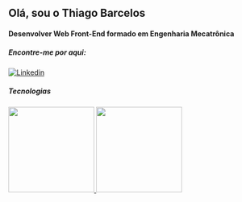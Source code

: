 <h2> Olá, sou o Thiago Barcelos </h2>

<h4 >Desenvolver Web Front-End formado em Engenharia Mecatrônica</h4>

<h5>Encontre-me por aqui:</h5>

<div><a  align="center"href="https://www.linkedin.com/in/thiagolbf" target="_blank"><img src="https://img.shields.io/badge/LinkedIn-0077B5?style=for-the-badge&logo=linkedin&logoColor=white" alt="Linkedin"></a> </div>

##### Tecnologias

<div>
<a href="https://github.com/thiagolbf">
<img height="170em" src="https://github-readme-stats.vercel.app/api/top-langs/?username=thiagolbf&layout=compact&langs_count=7&theme=dracula"/>
<img height="170em" src="https://github-readme-stats.vercel.app/api?username=thiagolbf&show_icons=true&theme=dracula&include_all_commits=true&count_private=true"/>
</div>
